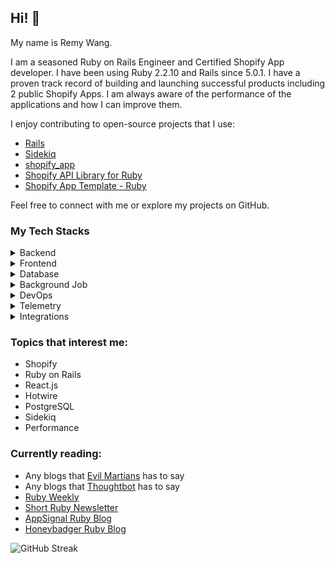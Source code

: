 ## Hi! 👋

My name is Remy Wang.

I am a seasoned Ruby on Rails Engineer and Certified Shopify App developer. I have been using Ruby 2.2.10 and Rails since 5.0.1. I have a proven track record of building and launching successful products including 2 public Shopify Apps. I am always aware of the performance of the applications and how I can improve them.

I enjoy contributing to open-source projects that I use:
- [Rails](https://github.com/rails/rails)
- [Sidekiq](https://github.com/sidekiq/sidekiq)
- [shopify_app](https://github.com/Shopify/shopify_app)
- [Shopify API Library for Ruby](https://github.com/Shopify/shopify-api-ruby)
- [Shopify App Template - Ruby](https://github.com/Shopify/shopify-app-template-ruby)

Feel free to connect with me or explore my projects on GitHub.

### My Tech Stacks

<details>
  <summary>Backend</summary>
  <ul>
    <li>
      <a href="https://github.com/ruby">
        <img src="https://avatars.githubusercontent.com/u/210414?s=20&v=4" /> Ruby
      </a>
    </li>
    <li>
      <a href="https://github.com/rails">
        <img src="https://avatars.githubusercontent.com/u/4223?s=20&v=4" /> Rails
      </a>
    </li>
    <li>
      <a href="https://github.com/python">
        <img src="https://avatars.githubusercontent.com/u/1525981?s=20&v=4" /> Python
      </a>
    </li>
    <li>
      <a href="https://github.com/nodejs">
        <img src="https://avatars.githubusercontent.com/u/9950313?s=20&v=4" /> Node.js
      </a>
    </li>
  </ul>
</details>

<details>
  <summary>Frontend</summary>
  <ul>
    <li>
      <a href="https://github.com/hotwired/">
        <img src="https://avatars.githubusercontent.com/u/75388917?s=20&v=4" /> Hotwire/Stimulus
      </a>
    </li>
    <li>
      <a href="https://github.com/emberjs/">
        <img src="https://avatars.githubusercontent.com/u/1253363?s=20&v=4" /> Ember.js
      </a>
    </li>
    <li>
      <a href="https://github.com/facebook/react">
        <img src="https://avatars.githubusercontent.com/u/6412038?s=20&v=4" /> ReactJS
      </a>
    </li>
    <li>
      <a href="https://github.com/vuejs">
        <img src="https://avatars.githubusercontent.com/u/6128107?s=20&v=4" /> VueJS
      </a>
    </li>
  </ul>
</details>

<details>
  <summary>Database</summary>
  <ul>
    <li>
      <a href="https://github.com/postgres">
        <img src="https://avatars.githubusercontent.com/u/177543?s=20&v=4" /> PostgreSQL
      </a>
    </li>
    <li>
      <a href="https://github.com/mysql">
        <img src="https://avatars.githubusercontent.com/u/2452804?s=20&v=4" /> MySQL
      </a>
    </li>
    <li>
      <a href="https://github.com/mongodb">
        <img src="https://avatars.githubusercontent.com/u/45120?s=20&v=4" /> MongoDB
      </a>
    </li>
    <li>
      <a href="https://github.com/redis">
        <img src="https://avatars.githubusercontent.com/u/1529926?s=20&v=4" /> Redis
      </a>
    </li>
  </ul>
</details>

<details>
  <summary>Background Job</summary>
  <ul>
    <li>
      <a href="https://github.com/sidekiq">
        <img src="https://avatars.githubusercontent.com/u/124714131?s=20&v=4" /> Sidekiq
      </a>
    </li>
    <li>
      <a href="https://github.com/bensheldon/good_job">
        GoodJob
      </a>
    </li>
    <li>
      <a href="https://github.com/karafka/">
        <img src="https://avatars.githubusercontent.com/u/13313336?s=20&v=4" /> Karafka
      </a>
    </li>
  </ul>
</details>

<details>
  <summary>DevOps</summary>
  <ul>
    <li>
      <a href="https://github.com/heroku">
        <img src="https://avatars.githubusercontent.com/u/23211?s=20&v=4" /> Heroku
      </a>
    </li>
    <li>
      <a href="https://github.com/aws">
        <img src="https://avatars.githubusercontent.com/u/2232217?s=20&v=4" /> AWS
      </a>
    </li>
    <li>
      <a href="https://github.com/hashicorp/terraform">
        Terraform
      </a>
    </li>
    <li>
      <a href="https://github.com/docker">
        <img src="https://avatars.githubusercontent.com/u/5429470?s=20&v=4" /> Docker
      </a>
    </li>
    <li>
      <a href="https://github.com/kubernetes">
        <img src="https://avatars.githubusercontent.com/u/13629408?s=20&v=4" /> Kubernetes
      </a>
    </li>
  </ul>
</details>

<details>
  <summary>Telemetry</summary>
  <ul>
    <li>
      <a href="https://github.com/sentry">
        <img src="https://avatars.githubusercontent.com/u/1396951?s=20&v=4" /> Sentry
      </a>
    </li>
    <li>
      <a href="https://github.com/appsignal">
        <img src="https://avatars.githubusercontent.com/u/3984134?s=20&v=4" /> AppSignal
      </a>
    </li>
    <li>
      <a href="https://github.com/rollbar">
        <img src="https://avatars.githubusercontent.com/u/3219584?s=20&v=4" /> Rollbar
      </a>
    </li>
    <li>
      <a href="https://github.com/honeybadger-io">
        <img src="https://avatars.githubusercontent.com/u/1898541?s=20&v=4" /> Honeybadger
      </a>
    </li>
    <li>
      <a href="https://github.com/newrelic">
        <img src="https://avatars.githubusercontent.com/u/31739?s=20&v=4" /> NewRelic
      </a>
    </li>
    <li>
      <a href="https://github.com/datadog">
        <img src="https://avatars.githubusercontent.com/u/365230?s=20&v=4" /> DataDog
      </a>
    </li>
    <li>
      <a href="https://github.com/logdna">
        <img src="https://avatars.githubusercontent.com/u/17461937?s=20&v=4" /> LogDNA
      </a>
    </li>
    <li>
      <a href="https://github.com/fullstorydev">
        <img src="https://avatars.githubusercontent.com/u/33756472?s=20&v=4" /> FullStory
      </a>
    </li>
    <li>
      <a href="https://github.com/microsoft/clarity">
        <img src="https://avatars.githubusercontent.com/u/6154722?s=20&v=4" /> Microsoft Clarity
      </a>
    </li>
  </ul>
</details>

<details>
  <summary>Integrations</summary>
  <ul>
    <li>
      <a href="https://github.com/stripe">
        <img src="https://avatars.githubusercontent.com/u/856813?s=20&v=4" /> Stripe
      </a>
    </li>
    <li>
      <a href="https://github.com/chargebee">
        <img src="https://avatars.githubusercontent.com/u/539100?s=20&v=4" /> ChargeBee
      </a>
    </li>
    <li>
      <a href="https://github.com/facebook">
        <img src="https://avatars.githubusercontent.com/u/69631?s=20&v=4" /> Facebook
      </a>
    </li>
    <li>
      <a href="https://github.com/twitter">
        <img src="https://avatars.githubusercontent.com/u/50278?s=20&v=4" /> Twitter
      </a>
    </li>
    <li>
      <a href="https://github.com/googleanalytics">
        <img src="https://avatars.githubusercontent.com/u/4327788?s=20&v=4" /> Google Analytics
      </a>
    </li>
    <li>
      <a href="https://github.com/HubSpot">
        <img src="https://avatars.githubusercontent.com/u/326419?s=20&v=4" /> HubSpot
      </a>
    </li>
  </ul>
</details>

### Topics that interest me:
- Shopify
- Ruby on Rails
- React.js
- Hotwire
- PostgreSQL
- Sidekiq
- Performance

### Currently reading:
- Any blogs that [Evil Martians](https://evilmartians.com/) has to say
- Any blogs that [Thoughtbot](https://thoughtbot.com/) has to say
- [Ruby Weekly](https://rubyweekly.com/)
- [Short Ruby Newsletter](https://newsletter.shortruby.com/)
- [AppSignal Ruby Blog](https://blog.appsignal.com/category/ruby.html)
- [Honeybadger Ruby Blog](https://www.honeybadger.io/blog/tags/ruby/)

<!-- ![Profile views](https://gpvc.arturio.dev/remy727) -->

![GitHub Streak](https://github-readme-streak-stats.herokuapp.com/?user=remy727&theme=dark)
